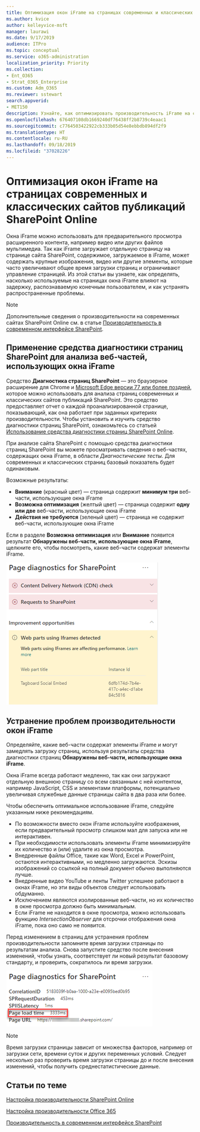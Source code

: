 ```yaml
---
title: Оптимизация окон iFrame на страницах современных и классических сайтов публикаций SharePoint Online
ms.author: kvice
author: kelleyvice-msft
manager: laurawi
ms.date: 9/17/2019
audience: ITPro
ms.topic: conceptual
ms.service: o365-administration
localization_priority: Priority
ms.collection:
- Ent_O365
- Strat_O365_Enterprise
ms.custom: Adm_O365
ms.reviewer: sstewart
search.appverid:
- MET150
description: Узнайте, как оптимизировать производительность iFrame на современных и классических страницах сайта публикаций SharePoint Online.
ms.openlocfilehash: 676407108db1669240df76438ff2b8739c4eaac1
ms.sourcegitcommit: c7764503422922cb333b05d54e8ebbdb894df2f9
ms.translationtype: HT
ms.contentlocale: ru-RU
ms.lasthandoff: 09/18/2019
ms.locfileid: "37028226"
---
```

# <a name="optimize-iframes-in-sharepoint-online-modern-and-classic-publishing-site-pages"></a>Оптимизация окон iFrame на страницах современных и классических сайтов публикаций SharePoint Online

Окна iFrame можно использовать для предварительного просмотра расширенного контента, например видео или других файлов мультимедиа. Так как iFrame загружает отдельную страницу на странице сайта SharePoint, содержимое, загружаемое в iFrame, может содержать крупные изображения, видео или другие элементы, которые часто увеличивают общее время загрузки страниц и ограничивают управление страницей. Из этой статьи вы узнаете, как определять, насколько используемые на страницах окна iFrame влияют на задержку, распознаваемую конечным пользователем, и как устранять распространенные проблемы.

>[!NOTE]
>Дополнительные сведения о производительности на современных сайтах SharePoint Online см. в статье [Производительность в современном интерфейсе SharePoint](https://docs.microsoft.com/ru-RU/sharepoint/modern-experience-performance).

## <a name="use-the-page-diagnostics-for-sharepoint-tool-to-analyze-web-parts-using-iframes"></a>Применение средства диагностики страниц SharePoint для анализа веб-частей, использующих окна iFrame

Средство **Диагностика страниц SharePoint** — это браузерное расширение для Chrome и [Microsoft Edge версии 77 или более поздней](https://www.microsoftedgeinsider.com/en-us/download?form=MI13E8&OCID=MI13E8), которое можно использовать для анализа страниц современных и классических сайтов публикаций SharePoint. Это средство предоставляет отчет о каждой проанализированной странице, показывающий, как она работает при заданных критериях производительности. Чтобы установить и изучить средство диагностики страниц SharePoint, ознакомьтесь со статьей [Использование средства диагностики страниц SharePoint Online](page-diagnostics-for-spo.md).

При анализе сайта SharePoint с помощью средства диагностики страниц SharePoint вы можете просматривать сведения о веб-частях, содержащих окна iFrame, в области _Диагностические тесты_. Для современных и классических страниц базовый показатель будет одинаковым.

Возможные результаты:

- **Внимание** (красный цвет) — страница содержит **минимум три** веб-части, использующие окна iFrame
- **Возможна оптимизация** (желтый цвет) — страница содержит **одну или две** веб-части, использующие окна iFrame 
- **Действия не требуются** (зеленый цвет) — страница не содержит веб-части, использующие окна iFrame

Если в разделе **Возможна оптимизация** или **Внимание** появится результат **Обнаружены веб-части, использующие окна iFrame**, щелкните его, чтобы посмотреть, какие веб-части содержат элементы iFrame.

![Результаты диагностики страниц](media/modern-portal-optimization/pagediag-iframe-yellow.png)

## <a name="remediate-iframe-performance-issues"></a>Устранение проблем производительности окон iFrame

Определяйте, какие веб-части содержат элементы iFrame и могут замедлять загрузку страниц, используя результаты средства диагностики страниц **Обнаружены веб-части, использующие окна iFrame**.

Окна iFrame всегда работают медленно, так как они загружают отдельную внешнюю страницу со всем связанным с ней контентом, например JavaScript, CSS и элементами платформы, потенциально увеличивая служебные данные страницы сайта в два раза или более.

Чтобы обеспечить оптимальное использование iFrame, следуйте указанным ниже рекомендациям.

- По возможности вместо окон iFrame используйте изображения, если предварительный просмотр слишком мал для запуска или не интерактивен.
- При необходимости использовать элементы iFrame минимизируйте их количество и (или) удалите из окна просмотра.
- Внедренные файлы Office, такие как Word, Excel и PowerPoint, остаются интерактивными, но медленно загружаются. Эскизы изображений со ссылкой на полный документ обычно выполняются лучше.
- Внедренные видео YouTube и ленты Twitter успешнее работают в окнах iFrame, но эти виды объектов следует использовать обдуманно.
- Исключением являются изолированные веб-части, но их количество в окне просмотра должно быть минимальным.
- Если iFrame не находится в окне просмотра, можно использовать функцию _IntersectionObserver_ для отсрочки отображения окна iFrame, пока оно само не появится.

Перед изменением в страниц для устранения проблем производительности запомните время загрузки страницы по результатам анализа. Снова запустите средство после внесения изменений, чтобы узнать, соответствует ли новый результат базовому стандарту, и проверить, сократилось ли время загрузки.

![Анализ времени загрузки страницы](media/modern-portal-optimization/pagediag-page-load-time.png)

>[!NOTE]
>Время загрузки страницы зависит от множества факторов, например от загрузки сети, времени суток и других переменных условий. Следует несколько раз проверить время загрузки страницы до и после внесения изменений, чтобы получить среднестатистические данные.

## <a name="related-topics"></a>Статьи по теме

[Настройка производительности SharePoint Online](tune-sharepoint-online-performance.md)

[Настройка производительности Office 365](tune-office-365-performance.md)

[Производительность в современном интерфейсе SharePoint](https://docs.microsoft.com/ru-RU/sharepoint/modern-experience-performance.md)
